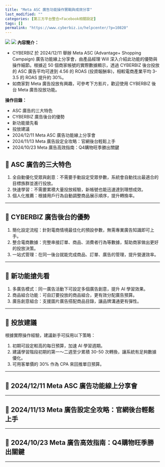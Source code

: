 ```yaml
---
title: "Meta ASC 廣告功能操作實戰與成效分享"
last_modified: ""
categories: [第三方平台整合>Facebook相關設定]
tags: []
permalink: "https://www.cyberbiz.io/helpcenter/?p=10820"
---
```


![](https://www.cyberbiz.io/helpcenter/wp-content/uploads/一般版3.png)
![](https://www.cyberbiz.io/helpcenter/wp-content/uploads/PLUS版3.png)
**內容簡介：**  

* CYBERBIZ 於 2024/12/11 舉辦 Meta ASC (Advantage+ Shopping Campaign) 廣告功能線上分享會，由產品經理 Will 深入介紹此功能的優勢與操作細節。根據近 50 個商家帳號的實際數據顯示，透過 CYBERBIZ 後台投放的 ASC 廣告平均可達到 4.56 的 ROAS (投資報酬率)，相較電商產業平均 3-3.5 的 ROAS 提升約 30%。
* 如商家對 Meta 廣告投放有興趣，可參考下方影片，歡迎使用 CYBERBIZ 後台 Meta 廣告投放功能。

**操作目錄：**

* ASC 廣告的三大特色
* CYBERBIZ 廣告後台的優勢
* 新功能搶先看
* 投放建議
* 2024/12/11 Meta ASC 廣告功能線上分享會
* 2024/11/13 Meta 廣告設定全攻略：官網後台輕鬆上手
* 2024/10/23 Meta 廣告高效指南：Q4購物旺季勝出關鍵

## 📌 ASC 廣告的三大特色

1. 全自動優化受眾與創意：不需要手動設定受眾參數，系統會自動找出最適合的目標族群並進行投放。
2. 快速學習：不需要累積大量投放經驗，新帳號也能迅速達到理想成效。
3. 個人化推薦：根據用戶行為自動調整商品展示順序，提升轉換率。

* * *

## 📌 CYBERBIZ 廣告後台的優勢

1. 簡化設定流程：針對電商情境最佳化的預設參數，無需專業廣告知識即可上手。
2. 整合電商數據：完整串接訂單、商品、消費者行為等數據，幫助商家做出更好的投放決策。
3. 一站式管理：在同一後台就能完成商品、訂單、廣告的管理，提升營運效率。

* * *

## 📌 新功能搶先看

1. 多廣告模式：同一廣告活動下可設定多個廣告創意，提升 AI 學習效果。
2. 商品組合功能：可自訂要投放的商品組合，更有效分配廣告預算。
3. 廣告創意組合：支援圖片廣告搭配商品目錄，讓品牌溝通更有彈性。

* * *

## 📌 投放建議

根據實際操作經驗，建議新手可採用以下策略：

1. 初期可設定較高的每日預算，加速 AI 學習週期。
2. 建議學習階段初期的第一～二週至少累積 30-50 次轉換，讓系統有足夠數據優化。
3. 可用客單價的 30% 作為 CPA 來回推單日預算。

* * *

## 📌 2024/12/11 Meta ASC 廣告功能線上分享會

* * *

## 📌 2024/11/13 Meta 廣告設定全攻略：官網後台輕鬆上手

* * *

## 📌 2024/10/23 Meta 廣告高效指南：Q4購物旺季勝出關鍵

* * *

